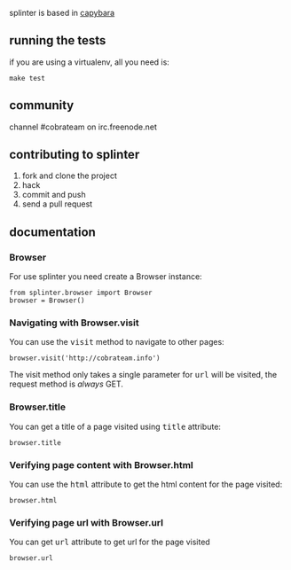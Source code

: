 splinter is based in [capybara](http://github.com/jnicklas/capybara)



## running the tests

if you are using a virtualenv, all you need is:

    make test

## community

channel #cobrateam on irc.freenode.net

## contributing to splinter

1. fork and clone the project
2. hack
3. commit and push
4. send a pull request

## documentation

### Browser

For use splinter you need create a Browser instance:

    from splinter.browser import Browser
    browser = Browser()

### Navigating with Browser.visit

You can use the <tt>visit</tt> method to navigate to other pages:
    
    browser.visit('http://cobrateam.info')

The visit method only takes a single parameter for <tt>url</tt> will be visited, the request method is *always*
GET.

### Browser.title

You can get a title of a page visited using <tt>title</tt> attribute:

    browser.title
    
### Verifying page content with Browser.html

You can use the <tt>html</tt> attribute to get the html content for the page visited:

    browser.html
    
### Verifying page url with Browser.url

You can get <tt>url</tt> attribute to get url for the page visited
    
    browser.url